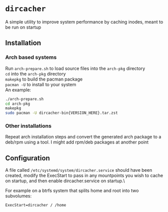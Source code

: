 # `dircacher`
A simple utility to improve system performance by caching inodes, meant to be run on startup

## Installation

### Arch based systems
Run `arch-prepare.sh` to load source files into the `arch-pkg` directory\
`cd` into the `arch-pkg` directory\
`makepkg` to build the pacman package\
`pacman -U` to install to your system\
An example:
```bash
./arch-prepare.sh
cd arch-pkg
makepkg
sudo pacman -U dircacher-bin{VERSION_HERE}.tar.zst
```

### Other installations
Repeat arch installation steps and convert the generated arch package to a deb/rpm using a tool. I might add rpm/deb packages at another point

## Configuration 
A file called `/etc/systemd/system/dircacher.service` should have been created, modify the ExecStart to pass in any mountpoints you wish to cache on startup, and then enable dircacher.service on startup.\

For example on a btrfs system that splits home and root into two subvolumes:
```
ExecStart=dircacher / /home
```
